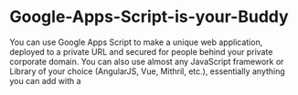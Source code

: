 # Google-Apps-Script-is-your-Buddy
You can use Google Apps Script to make a unique web application, deployed to a private URL and secured for people behind your private corporate domain. You can also use almost any JavaScript framework or Library of your choice (AngularJS, Vue, Mithril, etc.), essentially anything you can add with a <script> tag is something you can use. You can also integrate it with the database of your choice, Firebase, CouchDB, etc. (these are the ones I use). You get a basic version control system and a Web-IDE to edit your code in, although it could use some serious updating.
It is even now possible to integrate git into your workflow and edit files locally if you like.

## What?
Yes, it's true and many people don't even realize it. When you search for Google Apps Script, you mostly get some documentation about how to integrate it with other Google products like Docs, Sheets, etc. Even though this is nice, it is not the main purpose I use it for. I have made apps that I use at work with a small team, to take advantage of web technologies and manage my data better than ever. You don't even have to be a professional programmer by-day to make something useful (I'm not, just a regular guy that likes making things).

The company I work for uses G Suite (formerly Google Apps for Work and Google Apps for Your Domain), and this adds an additional neat feature for deploying a Web App behind the corporate domain, where only users on your domain can access it. This doesn't mean you *have* to be using G Suite. Anyone with a Google Account can have a Google App Script and make web apps. It is simply that if you are part of G Suite, you can deploy strictly to users on your domain, a nice security feature.

## How 
If you're using Google Apps Script to make a web app, you should really be trying to make a Single Page App or SPA. This way, you do not need to reload the page each time you want to navigate. You will use a library or framework that has routing capability to accomplish this. I have mostly been using AngularJS 1.5+ with the Component Model for my work combined with Angular UI-Router. This will outline the most basic Angular application without routing, and I will add a more complicated example later.

### Start with a "*.gs*" file
To make a web app with Google Apps Script, you need to have a *google script* file or .gs file. It will default to *Code.gs* when you first create an Apps Script file. This is where it all starts and you must have some specific functions in here, as they are specific to the Google Apps Script way of producing a web app.
```javascript
function doGet() {
  var t = HtmlService.createTemplateFromFile('index');
  return t.evaluate()
    .setTitle('Single Page Web App');
}
 
function include(filename) {
  return HtmlService.createHtmlOutputFromFile(filename)
      .getContent();
}  
```
The *doGet* function must be present for this to work.
The *include* function is a helper to create .html files that your application will use.

### Next create the *index.html* file
The index file is identical to any other website you may have made, only it does not need to be named *index*, it can be anything. Following convention, I like to use index. Your index file will look like this:
```html
<!DOCTYPE html>
<html ng-app="App">
  
  <head>
    <base target="_top">
  </head>
  
  <body ng-controller="MainController">
    <div class="container">
      {{ helloWorld }}
    </div>
  </body>
  
  <?!= include('js_app'); ?>
  
</html>
```

### Next add your JavaScript
Now the first thing to realize is, to add JavaScript to your Google Apps Script web app will require you to add another *.html* file and put your code within `<script>` tags. This might seem goofy, and I agree, but everything in Apps Script is an *.html* file and you have to work around that fact.
So create a new file by going to the command bar: *File > New > Html file*
Give it a name, and I will give you a hint to a good structure to follow. I like to call it something like *js_app.html*, because later on, when you have a multitude of files, you may want them to be organized by type. The dated Web IDE will allow you to organize the files either by the order they were created, or alphabetically. I prefer this naming convention, then organized alphabetically so I can keep all my *component* files in a logical order.

A minimal AngularJS/Bootstrap 4 application will have these contents in the *js_app.html* file:
```javascript
<script src="https://ajax.googleapis.com/ajax/libs/angularjs/1.5.8/angular.js"></script>

<link rel="stylesheet" href="https://maxcdn.bootstrapcdn.com/bootstrap/4.0.0/css/bootstrap.min.css" integrity="sha384-Gn5384xqQ1aoWXA+058RXPxPg6fy4IWvTNh0E263XmFcJlSAwiGgFAW/dAiS6JXm" crossorigin="anonymous">
<script src="https://code.jquery.com/jquery-3.2.1.slim.min.js" integrity="sha384-KJ3o2DKtIkvYIK3UENzmM7KCkRr/rE9/Qpg6aAZGJwFDMVNA/GpGFF93hXpG5KkN" crossorigin="anonymous"></script>
<script src="https://cdnjs.cloudflare.com/ajax/libs/popper.js/1.12.9/umd/popper.min.js" integrity="sha384-ApNbgh9B+Y1QKtv3Rn7W3mgPxhU9K/ScQsAP7hUibX39j7fakFPskvXusvfa0b4Q" crossorigin="anonymous"></script>
<script src="https://maxcdn.bootstrapcdn.com/bootstrap/4.0.0/js/bootstrap.min.js" integrity="sha384-JZR6Spejh4U02d8jOt6vLEHfe/JQGiRRSQQxSfFWpi1MquVdAyjUar5+76PVCmYl" crossorigin="anonymous"></script>

<script>
//////  Module Definition//////
(function () {
  'use strict';
  angular
    .module('App', [])
})();

(function () {
  'use strict';
  angular
    .module('App')
    .controller('MainController', MainController)
    
    MainController.$inject = ['$scope']
    
    function MainController($scope) {
      $scope.helloWorld = 'Hello World'
    } 
})();
</script>
```
### Finally, Publish the Web App
The next step is to *Publish* the web app and it is really simple. From the command bar select *Publish > Deploy as web app*.
![publish command](/images/google-apps-script-publish-01.png)

You will be presented with a modal dialog that has a few options:
![publish modal](/images/google-apps-script-publish-02.png)

If you choose to run the app as *Me*, people would technically have access to *your* Google Drive. Sometimes that is what you want, like in a secured corporate environment, you may want to send emails using your Google credentials. For a publically facing web app, I would not do this, and would choose the second option *User accessing the web app*.

The next dropdown has the options that determine the accessibility of the app. 
![publish modal](/images/google-apps-script-publish-03.png)

It can be private, like if you wanted to use it for a home iot dashboard interface, this would be a great option. If you want anyone else to see it, the only other option is to allow *Anyone*. I'm not sure what *even Anonymous* means, but it doesn't sound like a secure option so I haven't used it.

You will have to select *New* the first time you deploy it. From there on, it will have a version number and this is where you get some basic version control. The app will have two separate URL's you can access it from, a development one (ending in /dev) and a production one (ending in /exec). When you deploy and change version numbers, users accessing the app from the production endpoint will get your latest code. If you are accessing the app through the development endpoint, any changes you make in the editor are immediately executed and shown.
